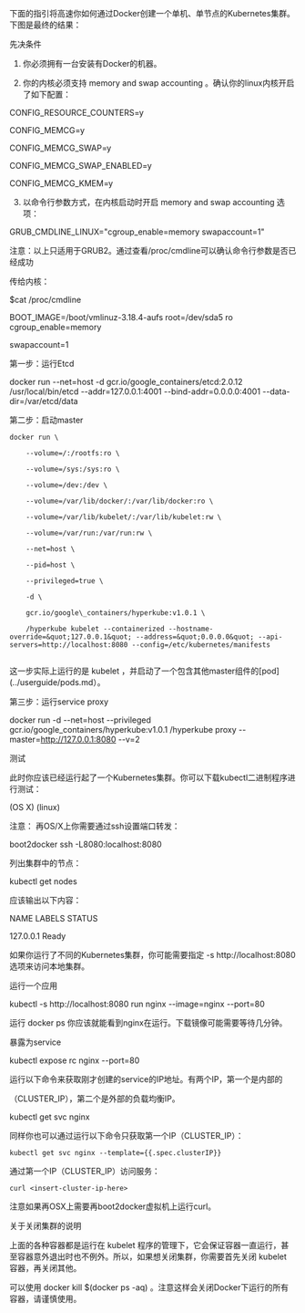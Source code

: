 下面的指引将高速你如何通过Docker创建一个单机、单节点的Kubernetes集群。
下图是最终的结果：


先决条件

1. 你必须拥有一台安装有Docker的机器。



2. 你的内核必须支持 memory and swap accounting 。确认你的linux内核开启了如下配置：



CONFIG\_RESOURCE\_COUNTERS=y

CONFIG\_MEMCG=y

CONFIG\_MEMCG\_SWAP=y

CONFIG\_MEMCG\_SWAP\_ENABLED=y

CONFIG\_MEMCG\_KMEM=y

3. 以命令行参数方式，在内核启动时开启 memory and swap accounting 选项：



GRUB\_CMDLINE\_LINUX="cgroup\_enable=memory swapaccount=1"

注意：以上只适用于GRUB2。通过查看/proc/cmdline可以确认命令行参数是否已经成功



传给内核：



$cat /proc/cmdline

BOOT\_IMAGE=/boot/vmlinuz-3.18.4-aufs root=/dev/sda5 ro cgroup\_enable=memory

swapaccount=1

第一步：运行Etcd



docker run --net=host -d gcr.io/google\_containers/etcd:2.0.12 /usr/local/bin/etcd --addr=127.0.0.1:4001 --bind-addr=0.0.0.0:4001 --data-dir=/var/etcd/data

第二步：启动master


```
docker run \

    --volume=/:/rootfs:ro \

    --volume=/sys:/sys:ro \

    --volume=/dev:/dev \

    --volume=/var/lib/docker/:/var/lib/docker:ro \

    --volume=/var/lib/kubelet/:/var/lib/kubelet:rw \

    --volume=/var/run:/var/run:rw \

    --net=host \

    --pid=host \

    --privileged=true \

    -d \

    gcr.io/google\_containers/hyperkube:v1.0.1 \

    /hyperkube kubelet --containerized --hostname-override=&quot;127.0.0.1&quot; --address=&quot;0.0.0.0&quot; --api-servers=http://localhost:8080 --config=/etc/kubernetes/manifests


```


这一步实际上运行的是 kubelet ，并启动了一个包含其他master组件的\[pod\]\(../userguide/pods.md）。



第三步：运行service proxy



docker run -d --net=host --privileged gcr.io/google\_containers/hyperkube:v1.0.1 /hyperkube proxy --master=http://127.0.0.1:8080 --v=2

测试

此时你应该已经运行起了一个Kubernetes集群。你可以下载kubectl二进制程序进行测试：



\(OS X\) \(linux\)

注意： 再OS/X上你需要通过ssh设置端口转发：



boot2docker ssh -L8080:localhost:8080

列出集群中的节点：



kubectl get nodes

应该输出以下内容：



NAME LABELS STATUS

127.0.0.1 Ready

如果你运行了不同的Kubernetes集群，你可能需要指定 -s http://localhost:8080 选项来访问本地集群。



运行一个应用

kubectl -s http://localhost:8080 run nginx --image=nginx --port=80

运行 docker ps 你应该就能看到nginx在运行。下载镜像可能需要等待几分钟。



暴露为service

kubectl expose rc nginx --port=80

运行以下命令来获取刚才创建的service的IP地址。有两个IP，第一个是内部的



（CLUSTER\_IP），第二个是外部的负载均衡IP。



kubectl get svc nginx

同样你也可以通过运行以下命令只获取第一个IP（CLUSTER\_IP）：





```
kubectl get svc nginx --template={{.spec.clusterIP}}
```



通过第一个IP（CLUSTER\_IP）访问服务：




```
curl <insert-cluster-ip-here>
```



注意如果再OSX上需要再boot2docker虚拟机上运行curl。



关于关闭集群的说明

上面的各种容器都是运行在 kubelet 程序的管理下，它会保证容器一直运行，甚至容器意外退出时也不例外。所以，如果想关闭集群，你需要首先关闭 kubelet 容器，再关闭其他。



可以使用 docker kill $\(docker ps -aq\) 。注意这样会关闭Docker下运行的所有容器，请谨慎使用。

